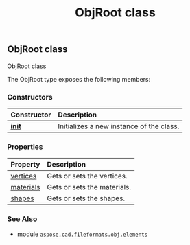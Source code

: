 ﻿---
title: ObjRoot class
second_title: Aspose.CAD for Python via .NET API References
description: 
type: docs
weight: 20
url: /aspose.cad.fileformats.obj.elements/objroot/
is_root: false
---

## ObjRoot class

ObjRoot class



The ObjRoot type exposes the following members:

### Constructors
| Constructor | Description |
| :- | :- |
| [__init__](/cad/python-net/aspose.cad.fileformats.obj.elements/objroot/__init__/#) | Initializes a new instance of the  class. |


### Properties
| Property | Description |
| :- | :- |
| [vertices](/cad/python-net/aspose.cad.fileformats.obj.elements/objroot/vertices) | Gets or sets the vertices. |
| [materials](/cad/python-net/aspose.cad.fileformats.obj.elements/objroot/materials) | Gets or sets the materials. |
| [shapes](/cad/python-net/aspose.cad.fileformats.obj.elements/objroot/shapes) | Gets or sets the shapes. |



### See Also
* module [`aspose.cad.fileformats.obj.elements`](..)
